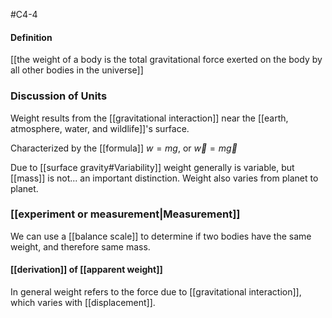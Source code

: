 #C4-4

#### Definition
[[the weight of a body is the total gravitational force exerted on the body by all other bodies in the universe]]

### Discussion of Units
Weight results from the [[gravitational interaction]] near the [[earth, atmosphere, water, and wildlife]]'s surface.

Characterized by the [[formula]] $w = mg$, or $\vec{w} = m \vec{g}$

Due to [[surface gravity#Variability]] weight generally is variable, but [[mass]] is not... an important distinction. Weight also varies from planet to planet.

### [[experiment or measurement|Measurement]]
We can use a [[balance scale]] to determine if two bodies have the same weight, and therefore same mass.

#### [[derivation]] of [[apparent weight]]
In general weight refers to the force due to [[gravitational interaction]], which varies with [[displacement]].
